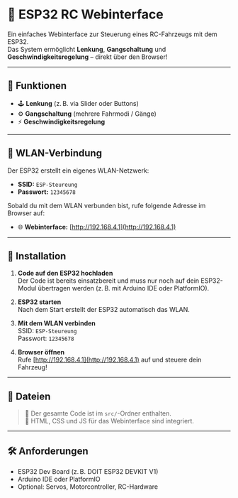 # 🚗 ESP32 RC Webinterface

Ein einfaches Webinterface zur Steuerung eines RC-Fahrzeugs mit dem ESP32.  
Das System ermöglicht **Lenkung**, **Gangschaltung** und **Geschwindigkeitsregelung** – direkt über den Browser!

---

## 🔧 Funktionen

- 🕹️ **Lenkung** (z. B. via Slider oder Buttons)
- ⚙️ **Gangschaltung** (mehrere Fahrmodi / Gänge)
- ⚡ **Geschwindigkeitsregelung**

---

## 📶 WLAN-Verbindung

Der ESP32 erstellt ein eigenes WLAN-Netzwerk:

- **SSID:** `ESP-Steureung`  
- **Passwort:** `12345678`

Sobald du mit dem WLAN verbunden bist, rufe folgende Adresse im Browser auf:

- 🌐 **Webinterface:** [http://192.168.4.1](http://192.168.4.1)

---

## 🚀 Installation

1. **Code auf den ESP32 hochladen**  
   Der Code ist bereits einsatzbereit und muss nur noch auf dein ESP32-Modul übertragen werden (z. B. mit Arduino IDE oder PlatformIO).

2. **ESP32 starten**  
   Nach dem Start erstellt der ESP32 automatisch das WLAN.

3. **Mit dem WLAN verbinden**  
   SSID: `ESP-Steureung`  
   Passwort: `12345678`

4. **Browser öffnen**  
   Rufe [http://192.168.4.1](http://192.168.4.1) auf und steuere dein Fahrzeug!

---

## 📁 Dateien

> 🔹 Der gesamte Code ist im `src/`-Ordner enthalten.  
> 🔹 HTML, CSS und JS für das Webinterface sind integriert.

---

## 🛠️ Anforderungen

- ESP32 Dev Board (z. B. DOIT ESP32 DEVKIT V1)
- Arduino IDE oder PlatformIO
- Optional: Servos, Motorcontroller, RC-Hardware
